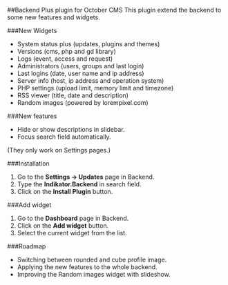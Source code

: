 ##Backend Plus plugin for October CMS
This plugin extend the backend to some new features and widgets.

###New Widgets
* System status plus (updates, plugins and themes)
* Versions (cms, php and gd library)
* Logs (event, access and request)
* Administrators (users, groups and last login)
* Last logins (date, user name and ip address)
* Server info (host, ip address and operation system)
* PHP settings (upload limit, memory limit and timezone)
* RSS viewer (title, date and description)
* Random images (powered by lorempixel.com)

###New features
* Hide or show descriptions in slidebar.
* Focus search field automatically.

(They only work on Settings pages.)

###Installation
1. Go to the __Settings -> Updates__ page in Backend.
1. Type the __Indikator.Backend__ in search field.
1. Click on the __Install Plugin__ button.

###Add widget
1. Go to the __Dashboard__ page in Backend.
1. Click on the __Add widget__ button.
1. Select the current widget from the list.

###Roadmap
* Switching between rounded and cube profile image.
* Applying the new features to the whole backend.
* Improving the Random images widget with slideshow.
